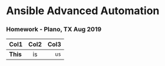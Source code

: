 # Ansible Advanced Automation 
### Homework - Plano, TX Aug 2019 
Col1 | Col2 | Col3 
--- | :---: | ---:
**This** | is | `us`